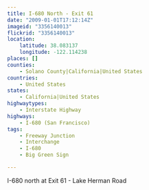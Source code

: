 ```yaml
---
title: I-680 North - Exit 61
date: "2009-01-01T17:12:14Z"
imageid: "3356140013"
flickrid: "3356140013"
location:
    latitude: 38.083137
    longitude: -122.114238
places: []
counties:
    - Solano County|California|United States
countries:
    - United States
states:
    - California|United States
highwaytypes:
    - Interstate Highway
highways:
    - I-680 (San Francisco)
tags:
    - Freeway Junction
    - Interchange
    - I-680
    - Big Green Sign

---
```

I-680 north at Exit 61 - Lake Herman Road